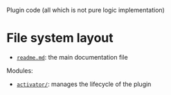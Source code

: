 Plugin code (all which is not pure logic implementation)





# File system layout

- [`readme.md`](./readme.md): the main documentation file

Modules: 

- [`activator/`](./activator/): manages the lifecycle of the plugin
